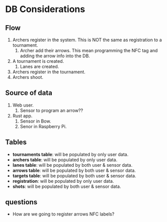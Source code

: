# DB Considerations

## Flow

1. Archers register in the system. This is NOT the same as registration to a tournament.
   1. Archer add their arrows. This mean programming the NFC tag and adding the arrow info into the DB.
2. A tournament is created.
   1. Lanes are created.
3. Archers register in the tournament.
4. Archers shoot.

## Source of data

1. Web user.
   1. Sensor to program an arrow??
2. Rust app.
   1. Sensor in Bow.
   2. Senor in Raspberry Pi.

## Tables

* **tournaments table**: will be populated by only user data.
* **archers table**:  will be populated by only user data.
* **lanes table**: will be populated by both user & sensor data.
* **arrows table**: will be populated by both user & sensor data.
* **targets table**: will be populated by both user & sensor data.
* **registration**: will be populated by only user data.
* **shots**: will be populated by both user & sensor data.

## questions

* How are we going to register arrows NFC labels?
